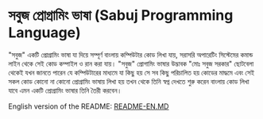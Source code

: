 # সবুজ প্রোগ্রামিং ভাষা (Sabuj Programming Language)
"সবুজ" একটি প্রোগ্রামিং ভাষা যা দিয়ে সম্পূর্ণ বাংলায় কম্পিউটার কোড লিখা যায়, সরাসরি অপারেটিং সিস্টেমের কমান্ড লাইন থেকে সেই কোড কম্পাইল ও রান করা যায়। "সবুজ" প্রোগামিং ভাষার উদ্ভাবক "মোঃ সবুজ সরকার" ছোটবেলা থেকেই যখন জানতে পারেন যে কম্পিউটারের মাধ্যমে যা কিছু হয় সে সব কিছু পরিচালিত হয় কোডের মাদ্ধমে এবং সেই সকল কোড কোনো না কোনো প্রোগ্রামিং ভাষায় লিখা হয় তখন থেকে তিনি স্বপ্ন দেখতে শুরু করেন বাংলায় কোড লিখা যাবে এমন একটি প্রোগ্রামিং ভাষার তিনি তৈরী করবেন।

English version of the README: [README-EN.MD](/README-EN.md)
